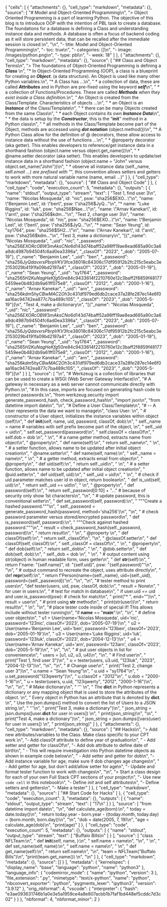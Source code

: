 {
 "cells": [
  {
   "attachments": {},
   "cell_type": "markdown",
   "metadata": {},
   "source": [
    "# Model and Object-Oriented Programming\n",
    "> Object Oriented Programming is a part of learning Python.  The objective of this blog is to introduce OOP with the intention of PBL task to create a database.  The foundations for a database is defining a Class and understanding instance data and methods.  A database is often a focus of backend coding as it will store persistent data, that can be recalled after the immediate session is closed.\n",
    "\n",
    "- title: Model and Object-Oriented Programming\n",
    "- toc: true\n",
    "- categories: []\n",
    "- image: /images/python.png\n",
    "- type: pbl\n",
    "- week: 18"
   ]
  },
  {
   "attachments": {},
   "cell_type": "markdown",
   "metadata": {},
   "source": [
    "## Class and Object Terms\n",
    "> The foundations of Object-Oriented Programming is defining a ***Class***  \n",
    "* In Object-Oriented Programming (OOP), a class is a blueprint for creating an ***Object***. (a data structure).  An Object is used like many other Python variables.\n",
    "* A Class has ...\n",
    "    * a collection of data, these are called ***Attributes*** and in Python are pre-fixed using the keyword ***self***\n",
    "    * a collection of Functions/Procedures.  These are called ***Methods** when they exist inside a Class definition.\n",
    "* An Object is created from the Class/Template.  Characteristics of objects ...\n",
    "   * an Object is an ***Instance*** of the Class/Template\n",
    "   * there can be many Objects created from the same Class\n",
    "   * each Object contains its own ***Instance Data***\n",
    "   * the data is setup by the ***Constructor***, this is the \"__init__\" method in a Python class\n",
    "   * all methods in the Class/Template become part of the Object, methods are accessed using ***dot notation*** (object.method())\n",
    "* A Python Class allow for the definition of @ decorators, these allow access to instance data without the use of functions ...\n",
    "    * @property decorator (aka getter).  This enables developers to reference/get instance data in a shorthand fashion (object.name versus object.get_name())\n",
    "    * @name.setter decorator (aka setter).  This enables developers to update/set instance data in a shorthand fashion (object.name = \"John\" versus object.set_name(\"John\"))\n",
    "    * observe all instance data (self._name, self._email ...) are prefixed with \"_\", this convention allows setters and getters to work with more natural variable name (name, email ...)"
   ]
  },
  {
   "cell_type": "markdown",
   "metadata": {},
   "source": [
    "## Class and Object Code"
   ]
  },
  {
   "cell_type": "code",
   "execution_count": 5,
   "metadata": {},
   "outputs": [
    {
     "name": "stdout",
     "output_type": "stream",
     "text": [
      "Test 1, find user 3\n",
      "name: \"Nicolas Mosqueda\", id: \"nic\", psw: \"sha256$EXO...\"\n",
      "name: \"Benjamin Lee\", id: \"ben\", psw: \"sha256$JyQ...\"\n",
      "* name: \"Luke Riggins\", id: \"luk\", psw: \"sha256$Nae...\"\n",
      "name: \"Arnav Kanekar\", id: \"arn\", psw: \"sha256$kdm...\"\n",
      "Test 2, change user 3\n",
      "name: \"Nicolas Mosqueda\", id: \"nic\", psw: \"sha256$EXO...\"\n",
      "name: \"Benjamin Lee\", id: \"ben\", psw: \"sha256$JyQ...\"\n",
      "* name: \"Sean Yeung\", id: \"sy1764\", psw: \"sha256$5H2...\"\n",
      "name: \"Arnav Kanekar\", id: \"arn\", psw: \"sha256$kdm...\"\n",
      "Test 3, make a dictionary\n",
      "[{\"_name\": \"Nicolas Mosqueda\", \"_uid\": \"nic\", \"_password\": \"sha256$EXORcOBW3mAksCNo$6d143d74baff52a98ff19ae8ead685a90c3a6a9dc4987b94504fc6ad0ea3396a\", \"_classOf\": \"2023\", \"_dob\": \"2005-07-19\"}, {\"_name\": \"Benjamin Lee\", \"_uid\": \"ben\", \"_password\": \"sha256$JyQdavxrsPbrpVKV$3fce38018c84306c17df95912b2fc215c5eabc3e2153029b4191fa09bd2197a4\", \"_classOf\": \"2023\", \"_dob\": \"2005-01-19\"}, {\"_name\": \"Sean Yeung\", \"_uid\": \"sy1764\", \"_password\": \"sha256$5H2KuNagHeKfg50r$e84c9433614f2210760e12c3baff2f8859f481775459ee0b482db9a61ff075e8\", \"_classOf\": \"2012\", \"_dob\": \"2000-1-16\"}, {\"_name\": \"Arnav Kanekar\", \"_uid\": \"arn\", \"_password\": \"sha256$kdm5hyCBwMAC2Oh3$c431df979ed6db2cace37a28fe287ec14e6f0aa16ac94742ea877c7ba489c105\", \"_classOf\": \"2023\", \"_dob\": \"2005-5-19\"}]\n",
      "Test 4, make a dictionary\n",
      "[{\"_name\": \"Nicolas Mosqueda\", \"_uid\": \"nic\", \"_password\": \"sha256$EXORcOBW3mAksCNo$6d143d74baff52a98ff19ae8ead685a90c3a6a9dc4987b94504fc6ad0ea3396a\", \"_classOf\": \"2023\", \"_dob\": \"2005-07-19\"}, {\"_name\": \"Benjamin Lee\", \"_uid\": \"ben\", \"_password\": \"sha256$JyQdavxrsPbrpVKV$3fce38018c84306c17df95912b2fc215c5eabc3e2153029b4191fa09bd2197a4\", \"_classOf\": \"2023\", \"_dob\": \"2005-01-19\"}, {\"_name\": \"Sean Yeung\", \"_uid\": \"sy1764\", \"_password\": \"sha256$5H2KuNagHeKfg50r$e84c9433614f2210760e12c3baff2f8859f481775459ee0b482db9a61ff075e8\", \"_classOf\": \"2012\", \"_dob\": \"2000-1-16\"}, {\"_name\": \"Arnav Kanekar\", \"_uid\": \"arn\", \"_password\": \"sha256$kdm5hyCBwMAC2Oh3$c431df979ed6db2cace37a28fe287ec14e6f0aa16ac94742ea877c7ba489c105\", \"_classOf\": \"2023\", \"_dob\": \"2005-5-19\"}]\n"
     ]
    }
   ],
   "source": [
    "\n",
    "# Werkzeug is a collection of libraries that can be used to create a WSGI (Web Server Gateway Interface)\n",
    "# A gateway in necessary as a web server cannot communicate directly with Python.\n",
    "# In this case, imports are focused on generating hash code to protect passwords.\n",
    "from werkzeug.security import generate_password_hash, check_password_hash\n",
    "import json\n",
    "from datetime import date\n",
    "\n",
    "# Define a User Class/Template\n",
    "# -- A User represents the data we want to manage\n",
    "class User:    \n",
    "    # constructor of a User object, initializes the instance variables within object (self)\n",
    "    def __init__(self, name, uid, password, classOf, dob):\n",
    "        self._name = name    # variables with self prefix become part of the object, \n",
    "        self._uid = uid\n",
    "        self.set_password(password)\n",
    "        self.classOf = classOf\n",
    "        self.dob = dob \n",
    "        \n",
    "    # a name getter method, extracts name from object\n",
    "    @property\n",
    "    def name(self):\n",
    "        return self._name\n",
    "    \n",
    "    # a setter function, allows name to be updated after initial object creation\n",
    "    @name.setter\n",
    "    def name(self, name):\n",
    "        self._name = name\n",
    "    \n",
    "    # a getter method, extracts email from object\n",
    "    @property\n",
    "    def uid(self):\n",
    "        return self._uid\n",
    "    \n",
    "    # a setter function, allows name to be updated after initial object creation\n",
    "    @uid.setter\n",
    "    def uid(self, uid):\n",
    "        self._uid = uid\n",
    "        \n",
    "    # check if uid parameter matches user id in object, return boolean\n",
    "    def is_uid(self, uid):\n",
    "        return self._uid == uid\n",
    "    \n",
    "    @property\n",
    "    def password(self):\n",
    "        return self._password[0:10] + \"...\" # because of security only show 1st characters\n",
    "\n",
    "    # update password, this is conventional setter\n",
    "    def set_password(self, password):\n",
    "        \"\"\"Create a hashed password.\"\"\"\n",
    "        self._password = generate_password_hash(password, method='sha256')\n",
    "\n",
    "    # check password parameter versus stored/encrypted password\n",
    "    def is_password(self, password):\n",
    "        \"\"\"Check against hashed password.\"\"\"\n",
    "        result = check_password_hash(self._password, password)\n",
    "        return result\n",
    "    \n",
    "    @property \n",
    "    def classOf(self):\n",
    "        return self._classOf\n",
    "\n",
    "    @classOf.setter\n",
    "    def classOf(self, classOf):\n",
    "        self._classOf = classOf\n",
    "        \n",
    "    @property\n",
    "    def dob(self):\n",
    "        return self._dob\n",
    "    \n",
    "    @dob.setter\n",
    "    def dob(self, dob):\n",
    "        self._dob = dob \n",
    "        \n",
    "    # output content using str(object) in human readable form, uses getter\n",
    "    def __str__(self):\n",
    "        return f'name: \"{self.name}\", id: \"{self.uid}\", psw: \"{self.password}\"'\n",
    "\n",
    "    # output command to recreate the object, uses attribute directly\n",
    "    def __repr__(self):\n",
    "        return f'Person(name={self._name}, uid={self._uid}, password={self._password})'\n",
    "\n",
    "\n",
    "# tester method to print users\n",
    "def tester(users, uid, psw, classOf, dob):\n",
    "    result = None\n",
    "    for user in users:\n",
    "        # test for match in database\n",
    "        if user.uid == uid and user.is_password(psw):  # check for match\n",
    "            print(\"* \", end=\"\")\n",
    "            result = user\n",
    "        # print using __str__ method\n",
    "        print(str(user))\n",
    "    return result\n",
    "        \n",
    "\n",
    "# place tester code inside of special if!  This allows include without tester running\n",
    "if __name__ == \"__main__\":\n",
    "\n",
    "    # define user objects\n",
    "    u1 = User(name='Nicolas Mosqueda', uid='nic', password='123nic', classOf='2023', dob='2005-07-19')\n",
    "    u2 = User(name='Benjamin Lee', uid='ben', password='123ben', classOf='2023', dob='2005-01-19')\n",
    "    u3 = User(name='Luke Riggins', uid='luk', password='123luk', classOf='2023', dob='2004-12-13')\n",
    "    u4 = User(name='Arnav Kanekar', uid='arn', password='123arn', classOf='2023', dob='2005-5-19')\n",
    "    \n",
    "\n",
    "    # put user objects in list for convenience\n",
    "    users = [u1, u2, u3, u4]\n",
    "\n",
    "    # Find user\n",
    "    print(\"Test 1, find user 3\")\n",
    "    u = tester(users, u3.uid, \"123luk\", \"2023\", \"2004-12-13\")\n",
    "\n",
    "\n",
    "    # Change user\n",
    "    print(\"Test 2, change user 3\")\n",
    "    u.name = \"Sean Yeung\"\n",
    "    u.uid = \"sy1764\"\n",
    "    u.set_password(\"123qwerty\")\n",
    "    u.classOf = \"2012\"\n",
    "    u.dob = \"2000-1-16\"\n",
    "    u = tester(users, u.uid, \"123qwerty\", \"2012\", \"2000-1-16\")\n",
    "\n",
    "\n",
    "    # Make dictionary\n",
    "    ''' \n",
    "    The __dict__ in Python represents a dictionary or any mapping object that is used to store the attributes of the object. \n",
    "    Every object in Python has an attribute that is denoted by __dict__. \n",
    "    Use the json.dumps() method to convert the list of Users to a JSON string.\n",
    "    '''\n",
    "    print(\"Test 3, make a dictionary\")\n",
    "    json_string = json.dumps([user.__dict__ for user in users]) \n",
    "    print(json_string)\n",
    "\n",
    "    print(\"Test 4, make a dictionary\")\n",
    "    json_string = json.dumps([vars(user) for user in users]) \n",
    "    print(json_string)"
   ]
  },
  {
   "attachments": {},
   "cell_type": "markdown",
   "metadata": {},
   "source": [
    "## Hacks\n",
    "> Add new attributes/variables to the Class.  Make class specific to your CPT work.\n",
    "- Add classOf attribute to define year of graduation\n",
    "    - Add setter and getter for classOf\n",
    "- Add dob attribute to define date of birth\n",
    "    - This will require investigation into Python datetime objects as shown in example code below\n",
    "    - Add setter and getter for dob\n",
    "- Add instance variable for age, make sure if dob changes age changes\n",
    "    - Add getter for age, but don't add/allow setter for age\n",
    "- Update and format tester function to work with changes\n",
    "\n",
    "> Start a class design for each of your own Full Stack CPT sections of your project\n",
    "- Use new `code cell` in this notebook\n",
    "- Define _init_ and self attributes\n",
    "- Define setters and getters\n",
    "- Make a tester"
   ]
  },
  {
   "cell_type": "markdown",
   "metadata": {},
   "source": [
    "## Start Code for Hacks"
   ]
  },
  {
   "cell_type": "code",
   "execution_count": 3,
   "metadata": {},
   "outputs": [
    {
     "name": "stdout",
     "output_type": "stream",
     "text": [
      "17\n"
     ]
    }
   ],
   "source": [
    "from datetime import date\n",
    "\n",
    "def calculate_age(born):\n",
    "    today = date.today()\n",
    "    return today.year - born.year - ((today.month, today.day) < (born.month, born.day))\n",
    "\n",
    "dob = date(2005, 7, 19)\n",
    "age = calculate_age(dob)\n",
    "print(age)"
   ]
  },
  {
   "cell_type": "code",
   "execution_count": 5,
   "metadata": {},
   "outputs": [
    {
     "name": "stdout",
     "output_type": "stream",
     "text": [
      "Buffalo Bills\n"
     ]
    }
   ],
   "source": [
    "class NFLTeam:\n",
    "    def __init__(self, name, ):\n",
    "        self.name = name\n",
    "\n",
    "        \n",
    "    def set_name(self, name):\n",
    "        self.name = name\n",
    "        \n",
    "    def get_name(self):\n",
    "        return self.name\n",
    "\n",
    "team = NFLTeam(\"Buffalo Bills\")\n",
    "print(team.get_name()) \n",
    "\n"
   ]
  },
  {
   "cell_type": "markdown",
   "metadata": {},
   "source": []
  }
 ],
 "metadata": {
  "kernelspec": {
   "display_name": "base",
   "language": "python",
   "name": "python3"
  },
  "language_info": {
   "codemirror_mode": {
    "name": "ipython",
    "version": 3
   },
   "file_extension": ".py",
   "mimetype": "text/x-python",
   "name": "python",
   "nbconvert_exporter": "python",
   "pygments_lexer": "ipython3",
   "version": "3.9.12"
  },
  "orig_nbformat": 4,
  "vscode": {
   "interpreter": {
    "hash": "e3ae093631746b1a0e3e5a1959ce4a8e807acbb1b7faf1bd448ef5cddc7d3c02"
   }
  }
 },
 "nbformat": 4,
 "nbformat_minor": 2
}
